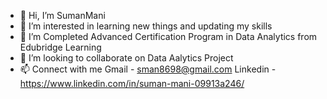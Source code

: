 - 👋 Hi, I’m SumanMani
- 👀 I’m interested in learning new things and updating my skills
- 🌱 I’m Completed Advanced Certification Program in Data Analytics from Edubridge Learning
- 💞️ I’m looking to collaborate on Data Aalytics Project
- 📫 Connect with me
                          Gmail  - sman8698@gmail.com
                       Linkedin  - https://www.linkedin.com/in/suman-mani-09913a246/
<!---
SumanMani/SumanMani is a ✨ special ✨ repository because its `README.md` (this file) appears on your GitHub profile.
You can click the Preview link to take a look at your changes.
--->
